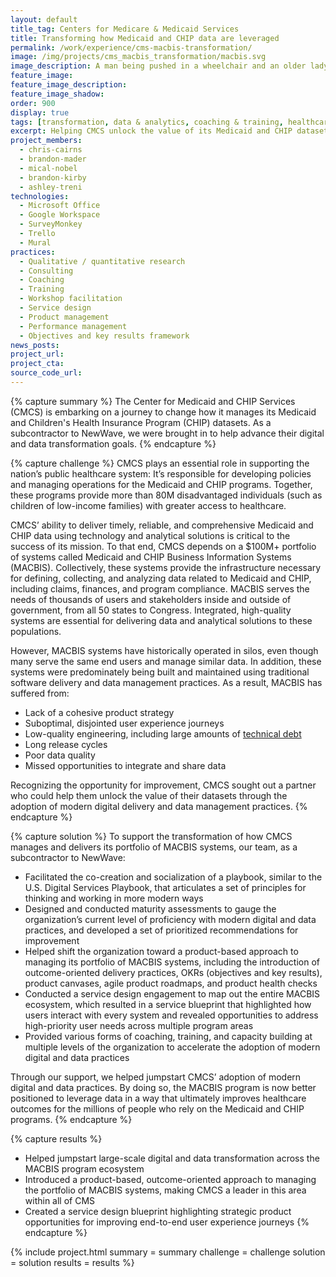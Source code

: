 ```yaml
---
layout: default
title_tag: Centers for Medicare & Medicaid Services
title: Transforming how Medicaid and CHIP data are leveraged
permalink: /work/experience/cms-macbis-transformation/
image: /img/projects/cms_macbis_transformation/macbis.svg
image_description: A man being pushed in a wheelchair and an older lady with a young boy.
feature_image:
feature_image_description:
feature_image_shadow:
order: 900
display: true
tags: [transformation, data & analytics, coaching & training, healthcare, social safety net chris cairns, brandon mader, mical nobel, brandon kirby, ashley treni]
excerpt: Helping CMCS unlock the value of its Medicaid and CHIP datasets through the adoption of modern digital and data practices.
project_members:
  - chris-cairns
  - brandon-mader
  - mical-nobel
  - brandon-kirby
  - ashley-treni
technologies:
  - Microsoft Office
  - Google Workspace
  - SurveyMonkey
  - Trello
  - Mural
practices:
  - Qualitative / quantitative research
  - Consulting
  - Coaching
  - Training
  - Workshop facilitation
  - Service design
  - Product management
  - Performance management
  - Objectives and key results framework
news_posts:
project_url:
project_cta:
source_code_url:
---
```


{% capture summary %}
The Center for Medicaid and CHIP Services (CMCS) is embarking on a journey to change how it manages its Medicaid and Children's Health Insurance Program (CHIP) datasets. As a subcontractor to NewWave, we were brought in to help advance their digital and data transformation goals.
{% endcapture %}

{% capture challenge %}
CMCS plays an essential role in supporting the nation’s public healthcare system: It’s responsible for developing policies and managing operations for the Medicaid and CHIP programs. Together, these programs provide more than 80M disadvantaged individuals (such as children of low-income families) with greater access to healthcare.

CMCS’ ability to deliver timely, reliable, and comprehensive Medicaid and CHIP data using technology and analytical solutions is critical to the success of its mission. To that end, CMCS depends on a $100M+ portfolio of systems called Medicaid and CHIP Business Information Systems (MACBIS). Collectively, these systems provide the infrastructure necessary for defining, collecting, and analyzing data related to Medicaid and CHIP, including claims, finances, and program compliance. MACBIS serves the needs of thousands of users and stakeholders inside and outside of government, from all 50 states to Congress. Integrated, high-quality systems are essential for delivering data and analytical solutions to these populations.

However, MACBIS systems have historically operated in silos, even though many serve the same end users and manage similar data. In addition, these systems were predominately being built and maintained using traditional software delivery and data management practices. As a result, MACBIS has suffered from:

- Lack of a cohesive product strategy
- Suboptimal, disjointed user experience journeys
- Low-quality engineering, including large amounts of [technical debt](/work/toolkits/managing-technical-debt/)
- Long release cycles
- Poor data quality
- Missed opportunities to integrate and share data

Recognizing the opportunity for improvement, CMCS sought out a partner who could help them unlock the value of their datasets through the adoption of modern digital delivery and data management practices.
{% endcapture %}

{% capture solution %}
To support the transformation of how CMCS manages and delivers its portfolio of MACBIS systems, our team, as a subcontractor to NewWave:

- Facilitated the co-creation and socialization of a playbook, similar to the U.S. Digital Services Playbook, that articulates a set of principles for thinking and working in more modern ways
- Designed and conducted maturity assessments to gauge the organization’s current level of proficiency with modern digital and data practices, and developed a set of prioritized recommendations for improvement
- Helped shift the organization toward a product-based approach to managing its portfolio of MACBIS systems, including the introduction of outcome-oriented delivery practices, OKRs (objectives and key results), product canvases, agile product roadmaps, and product health checks
- Conducted a service design engagement to map out the entire MACBIS ecosystem, which resulted in a service blueprint that highlighted how users interact with every system and revealed opportunities to address high-priority user needs across multiple program areas
- Provided various forms of coaching, training, and capacity building at multiple levels of the organization to accelerate the adoption of modern digital and data practices

Through our support, we helped jumpstart CMCS’ adoption of modern digital and data practices. By doing so, the MACBIS program is now better positioned to leverage data in a way that ultimately improves healthcare outcomes for the millions of people who rely on the Medicaid and CHIP programs.
{% endcapture %}

{% capture results %}
- Helped jumpstart large-scale digital and data transformation across the MACBIS program ecosystem
- Introduced a product-based, outcome-oriented approach to managing the portfolio of MACBIS systems, making CMCS a leader in this area within all of CMS
- Created a service design blueprint highlighting strategic product opportunities for improving end-to-end user experience journeys
{% endcapture %}

{% include project.html
  summary = summary
  challenge = challenge
  solution = solution
  results = results
%}
